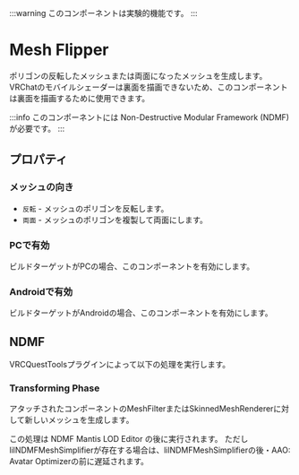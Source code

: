 :::warning
このコンポーネントは実験的機能です。
:::

# Mesh Flipper

ポリゴンの反転したメッシュまたは両面になったメッシュを生成します。
VRChatのモバイルシェーダーは裏面を描画できないため、このコンポーネントは裏面を描画するために使用できます。

:::info
このコンポーネントには Non-Destructive Modular Framework (NDMF) が必要です。
:::

## プロパティ

### メッシュの向き

- `反転` - メッシュのポリゴンを反転します。
- `両面` - メッシュのポリゴンを複製して両面にします。

### PCで有効

ビルドターゲットがPCの場合、このコンポーネントを有効にします。

### Androidで有効

ビルドターゲットがAndroidの場合、このコンポーネントを有効にします。

## NDMF

VRCQuestToolsプラグインによって以下の処理を実行します。

### Transforming Phase

アタッチされたコンポーネントのMeshFilterまたはSkinnedMeshRendererに対して新しいメッシュを生成します。

この処理は NDMF Mantis LOD Editor の後に実行されます。
ただしlilNDMFMeshSimplifierが存在する場合は、lilNDMFMeshSimplifierの後・AAO: Avatar Optimizerの前に遅延されます。
